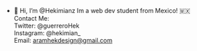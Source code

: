 - 👋 Hi, I’m @Hekimianz
Im a web dev student from Mexico! 🇲🇽 <br>
Contact Me: <br>
Twitter: @guerreroHek <br>
Instagram: @hekimian_ <br>
Email: aramhekdesign@gmail.com

<!---
Hekimianz/Hekimianz is a ✨ special ✨ repository because its `README.md` (this file) appears on your GitHub profile.
You can click the Preview link to take a look at your changes.
--->
